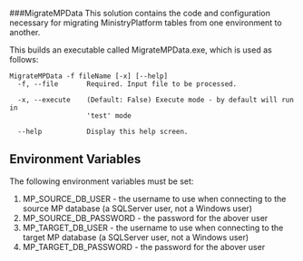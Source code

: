 ﻿###MigrateMPData
This solution contains the code and configuration necessary for migrating MinistryPlatform tables from one environment to another.

This builds an executable called MigrateMPData.exe, which is used as follows:
```
MigrateMPData -f fileName [-x] [--help]
  -f, --file       Required. Input file to be processed.

  -x, --execute    (Default: False) Execute mode - by default will run in
                   'test' mode

  --help           Display this help screen.
```
## Environment Variables
The following environment variables must be set:

1. MP_SOURCE_DB_USER - the username to use when connecting to the source MP database (a SQLServer user, not a Windows user)
2. MP_SOURCE_DB_PASSWORD - the password for the abover user
3. MP_TARGET_DB_USER - the username to use when connecting to the target MP database (a SQLServer user, not a Windows user)
4. MP_TARGET_DB_PASSWORD - the password for the abover user
